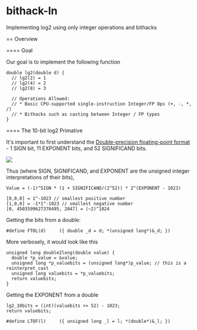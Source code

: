 bithack-ln
==========

Implementing log2 using only integer operations and bithacks


== Overview

==== Goal

Our goal is to implement the following function

    double lg2(double d) {
      // lg2(2) = 1
      // lg2(4) = 2
      // lg2(8) = 3
      
      // Operations Allowed:
      // * Basic CPU-supported single-instruction Integer/FP Ops (+, -, *, /)
      // * Bithacks such as casting between Integer / FP types
    }

==== The 10-bit log2 Primative

It's important to first understand the [Double-precision floating-point format](http://en.wikipedia.org/wiki/Double-precision_floating-point_format) - 1 SIGN bit, 11 EXPONENT bits, and 52 SIGNIFICAND bits.

<img src="http://upload.wikimedia.org/wikipedia/commons/a/a9/IEEE_754_Double_Floating_Point_Format.svg" />

Thus (where SIGN, SIGNIFICAND, and EXPONENT are the unsigned integer interpretations of their bits),

    Value = (-1)^SIGN * (1 + SIGNIFICAND/(2^52)) * 2^(EXPONENT - 1023)

    [0,0,0] = 1^-1023 // smallest positive number
    [1,0,0] = -1*1^-1023 // smallest negative number
    [0, 4503599627370495, 2047] = (~2)^1024


Getting the bits from a double:
    
    #define FTOL(d)     ({ double _d = d; *(unsigned long*)&_d; })
   
More verbosely, it would look like this

    unsigned long double2long(double value) {
      double *p_value = &value;
      unsigned long *p_valuebits = (unsigned long*)p_value; // this is a reinterpret_cast
      unsigned long valuebits = *p_valuebits;
      return valuebits;
    }

Getting the EXPONENT from a double

    lg2_10bits = (int)(valuebits >> 52) - 1023;
    return valuebits;

    #define LTOF(l)     ({ unsigned long _l = l; *(double*)&_l; })

